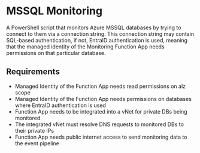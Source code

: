 # MSSQL Monitoring

A PowerShell script that monitors Azure MSSQL databases by trying
to connect to them via a connection string. This connection string
may contain SQL-based authentication, if not, EntraID authentication
is used, meaning that the managed identity of the Monitoring Function
App needs permissions on that particular database.

## Requirements

- Managed Identity of the Function App needs read permissions on alz scope
- Managed Identity of the Function App needs permissions on databases
where EntraID authentication is used
- Function App needs to be integrated into a vNet for private DBs being monitored
- The integrated vNet must resolve DNS requests to monitored DBs to their private IPs
- Function App needs public internet access to send monitoring data to the event pipeline
